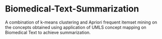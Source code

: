# Biomedical-Text-Summarization
A combination of k-means clustering and Apriori frequent itemset mining on the concepts obtained using application of UMLS concept mapping on Biomedical Text to achieve summarization.
